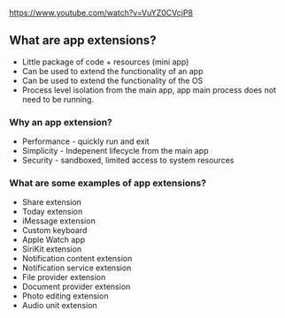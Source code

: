 
https://www.youtube.com/watch?v=VuYZ0CVcjP8

## What are app extensions?

* Little package of code + resources (mini app)
* Can be used to extend the functionality of an app
* Can be used to extend the functionality of the OS
* Process level isolation from the main app, app main process does not need to be running.

### Why an app extension?

* Performance - quickly run and exit
* Simplicity - Indepenent lifecycle from the main app
* Security - sandboxed, limited access to system resources

### What are some examples of app extensions?

* Share extension
* Today extension
* iMessage extension
* Custom keyboard
* Apple Watch app
* SiriKit extension
* Notification content extension
* Notification service extension
* File provider extension
* Document provider extension
* Photo editing extension
* Audio unit extension
